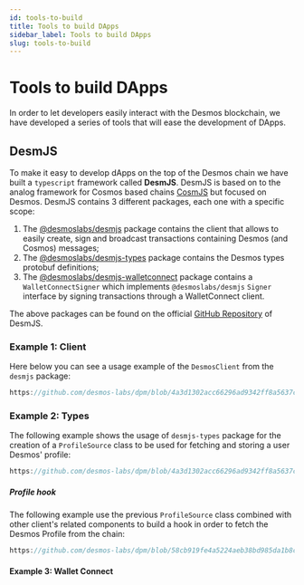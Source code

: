 ```yaml
---
id: tools-to-build
title: Tools to build DApps
sidebar_label: Tools to build DApps
slug: tools-to-build
---
```


# Tools to build DApps
In order to let developers easily interact with the Desmos blockchain, we have developed a series of tools that will ease the development of DApps.

## DesmJS

To make it easy to develop dApps on the top of the Desmos chain we have built a `typescript` framework called **DesmJS**. DesmJS is based on to the analog framework for Cosmos based chains [CosmJS](https://github.com/cosmos/cosmjs) but focused on Desmos. DesmJS contains 3 different packages, each one with a specific scope:
1. The [@desmoslabs/desmjs](https://www.npmjs.com/package/@desmoslabs/desmjs) package contains the client that allows to easily create, sign and broadcast transactions containing Desmos (and Cosmos) messages;
2. The [@desmoslabs/desmjs-types](https://www.npmjs.com/package/@desmoslabs/desmjs-types) package contains the Desmos types protobuf definitions;
3. The [@desmoslabs/desmjs-walletconnect](https://www.npmjs.com/package/@desmoslabs/desmjs-walletconnect) package contains a `WalletConnectSigner` which implements `@desmoslabs/desmjs` `Signer` interface by signing transactions through a WalletConnect client.

The above packages can be found on the official [GitHub Repository](https://github.com/desmos-labs/desmjs) of DesmJS.

### Example 1: Client
Here below you can see a usage example of the `DesmosClient` from the `desmjs` package:
```js reference
https://github.com/desmos-labs/dpm/blob/4a3d1302acc66296ad9342ff8a5637c3ff90707f/src/contexts/DesmosClientContext.tsx#L7-L45
```

### Example 2: Types
The following example shows the usage of `desmjs-types` package for the creation of a `ProfileSource` class to be used for fetching and storing a user Desmos' profile:
```js reference
https://github.com/desmos-labs/dpm/blob/4a3d1302acc66296ad9342ff8a5637c3ff90707f/src/sources/ProfileSource.ts#L16-L28
```

##### Profile hook
The following example use the previous `ProfileSource` class combined with other  client's related components to build a hook in order to fetch the Desmos Profile from the chain:
```js reference
https://github.com/desmos-labs/dpm/blob/58cb919fe4a5224aeb38bd985da1b8ce9d396747/src/hooks/useFetchProfile.ts#L13-L45
```

#### Example 3: Wallet Connect